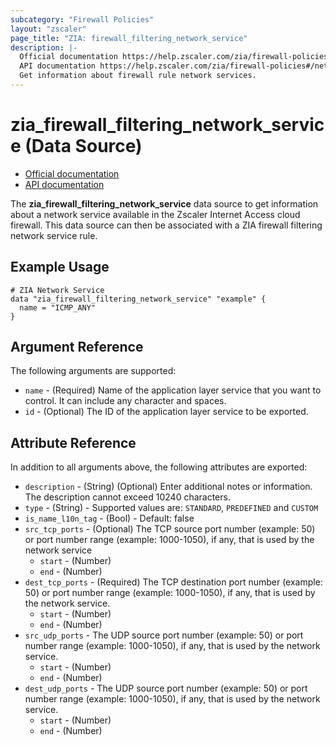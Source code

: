 ```yaml
---
subcategory: "Firewall Policies"
layout: "zscaler"
page_title: "ZIA: firewall_filtering_network_service"
description: |-
  Official documentation https://help.zscaler.com/zia/firewall-policies#/networkServices-get
  API documentation https://help.zscaler.com/zia/firewall-policies#/networkServices-get
  Get information about firewall rule network services.
---
```


# zia_firewall_filtering_network_service (Data Source)

* [Official documentation](https://help.zscaler.com/zia/firewall-policies#/networkServices-get)
* [API documentation](https://help.zscaler.com/zia/firewall-policies#/networkServices-get)

The **zia_firewall_filtering_network_service** data source to get information about a network service available in the Zscaler Internet Access cloud firewall. This data source can then be associated with a ZIA firewall filtering network service rule.

## Example Usage

```hcl
# ZIA Network Service
data "zia_firewall_filtering_network_service" "example" {
  name = "ICMP_ANY"
}
```

## Argument Reference

The following arguments are supported:

* `name` - (Required) Name of the application layer service that you want to control. It can include any character and spaces.
* `id` - (Optional) The ID of the application layer service to be exported.

## Attribute Reference

In addition to all arguments above, the following attributes are exported:

* `description` - (String) (Optional) Enter additional notes or information. The description cannot exceed 10240 characters.
* `type` - (String) - Supported values are: `STANDARD`, `PREDEFINED` and `CUSTOM`
* `is_name_l10n_tag` - (Bool) - Default: false
* `src_tcp_ports` - (Optional) The TCP source port number (example: 50) or port number range (example: 1000-1050), if any, that is used by the network service
  * `start` - (Number)
  * `end` - (Number)
* `dest_tcp_ports` - (Required) The TCP destination port number (example: 50) or port number range (example: 1000-1050), if any, that is used by the network service.
  * `start` - (Number)
  * `end` - (Number)
* `src_udp_ports` - The UDP source port number (example: 50) or port number range (example: 1000-1050), if any, that is used by the network service.
  * `start` - (Number)
  * `end` - (Number)
* `dest_udp_ports` - The UDP source port number (example: 50) or port number range (example: 1000-1050), if any, that is used by the network service.
  * `start` - (Number)
  * `end` - (Number)
